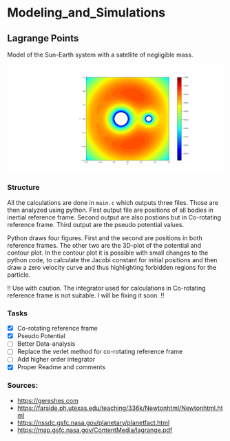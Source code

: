 # Modeling_and_Simulations

## Lagrange Points
Model of the Sun-Earth system with a satellite of negligible mass.  


![What is this](Figure_1.png)

### Structure
All the calculations are done in `main.c` which outputs three files. Those are then analyzed using python. First output file are positions of all bodies in inertial reference frame. Second output are also postions but in Co-rotating reference frame. Third output are the pseudo potential values.

Python draws four figures. First and the second are positions in both reference frames. The other two are the 3D-plot of the potential and contour plot. In the contour plot it is possible with small changes to the python code, to calculate the Jacobi constant for initial positions and then draw a zero velocity curve and thus highlighting forbidden regions for the particle.

!! Use with caution. The integrator used for calculations in Co-rotating reference frame is not suitable. I will be fixing it soon. !!

### Tasks

- [x] Co-rotating reference frame
- [x] Pseudo Potential
- [ ] Better Data-analysis
- [ ] Replace the verlet method for co-rotating reference frame
- [ ] Add higher order integrator
- [x] Proper Readme and comments

### Sources: 
* https://gereshes.com
* https://farside.ph.utexas.edu/teaching/336k/Newtonhtml/Newtonhtml.html
* https://nssdc.gsfc.nasa.gov/planetary/planetfact.html 
* https://map.gsfc.nasa.gov/ContentMedia/lagrange.pdf
